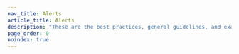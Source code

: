 ```yaml
---
nav_title: Alerts
article_title: Alerts
description: "These are the best practices, general guidelines, and examples for alert types used in Braze documentation."
page_order: 0
noindex: true
---
```


